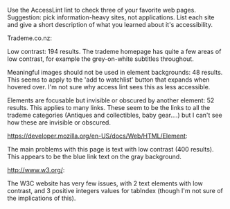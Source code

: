 Use the AccessLint lint to check three of your favorite web pages. Suggestion: pick information-heavy sites, not applications. List each site and give a short description of what you learned about it's accessibility.

Trademe.co.nz:

Low contrast: 194 results. The trademe homepage has quite a few areas of low contrast, for example the grey-on-white subtitles throughout.

Meaningful images should not be used in element backgrounds: 48 results. This seems to apply to the 'add to watchlist' button that expands when hovered over. I'm not sure why access lint sees this as less accessible.

Elements are focusable but invisible or obscured by another element: 52 results. This applies to many links. These seem to be the links to all the trademe categories (Antiques and collectibles, baby gear....) but I can't see how these are invisible or obscured.

https://developer.mozilla.org/en-US/docs/Web/HTML/Element:

The main problems with this page is text with low contrast (400 results). This appears to be the blue link text on the gray background.

http://www.w3.org/:

The W3C website has very few issues, with 2 text elements with low contrast, and 3 positive integers values for tabIndex (though I'm not sure of the implications of this).
